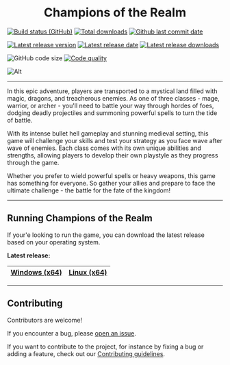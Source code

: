 <div align="center">
  
  # Champions of the Realm
</div>

[![Build status (GitHub)](https://img.shields.io/github/actions/workflow/status/Nekompiliuoja/Champions-of-the-Realm/build.yml?label=Build&logo=Github)](https://github.com/Nekompiliuoja/Champions-of-the-Realm/actions/workflows/build.yml)
[![Total downloads](https://img.shields.io/github/downloads/Nekompiliuoja/Champions-of-the-Realm/total?label=Downloads&logo=Github)](https://github.com/Nekompiliuoja/Champions-of-the-Realm/releases)
[![Github last commit date](https://img.shields.io/github/last-commit/Nekompiliuoja/Champions-of-the-Realm?label=Updated&logo=Github)](https://github.com/Nekompiliuoja/Champions-of-the-Realm/commits)

[![Latest release version](https://img.shields.io/github/v/release/Nekompiliuoja/Champions-of-the-Realm?label=latest&logo=Github)](https://github.com/Nekompiliuoja/Champions-of-the-Realm/releases/latest)
[![Latest release date](https://img.shields.io/github/release-date/Nekompiliuoja/Champions-of-the-Realm?label=Released&logo=Github)](https://github.com/Nekompiliuoja/Champions-of-the-Realm/releases/latest)
[![Latest release downloads](https://img.shields.io/github/downloads/Nekompiliuoja/Champions-of-the-Realm/latest/total?label=Downloads&logo=Github)](https://github.com/Nekompiliuoja/Champions-of-the-Realm/releases/latest)

![GitHub code size](https://img.shields.io/github/languages/code-size/Nekompiliuoja/Champions-of-the-Realm?label=Size&logo=Github)
[![Code quality](https://img.shields.io/codefactor/grade/github/Nekompiliuoja/Champions-of-the-Realm?label=Code%20quality&logo=Codefactor)](https://www.codefactor.io/repository/github/nekompiliuoja/champions-of-the-realm)

![Alt](https://repobeats.axiom.co/api/embed/7a583af88bff0223072ce4073889cbc95011aa2a.svg "Repobeats analytics image")

---
In this epic adventure, players are transported to a mystical land filled with magic, dragons, and treacherous enemies. As one of three classes - mage, warrior, or archer - you'll need to battle your way through hordes of foes, dodging deadly projectiles and summoning powerful spells to turn the tide of battle.

With its intense bullet hell gameplay and stunning medieval setting, this game will challenge your skills and test your strategy as you face wave after wave of enemies. Each class comes with its own unique abilities and strengths, allowing players to develop their own playstyle as they progress through the game.

Whether you prefer to wield powerful spells or heavy weapons, this game has something for everyone. So gather your allies and prepare to face the ultimate challenge - the battle for the fate of the kingdom!

---

## Running Champions of the Realm

If your'e looking to run the game, you can download the latest release based on your operating system.

**Latest release:**

| [Windows (x64)](https://github.com/Nekompiliuoja/Champions-of-the-Realm/releases/latest/download/Windows.zip) | [Linux (x64)](https://github.com/Nekompiliuoja/Champions-of-the-Realm/releases/latest/download/LinuxX11.zip) |
| ------------- | ------------- |

---

## Contributing

Contributors are welcome!

If you encounter a bug, please [open an issue](https://github.com/Nekompiliuoja/Champions-of-the-Realm/issues/new).

If you want to contribute to the project, for instance by fixing a bug or adding a feature, check out our [Contributing guidelines](https://github.com/Nekompiliuoja/Champions-of-the-realm/blob/main/CONTRIBUTING.md). 
